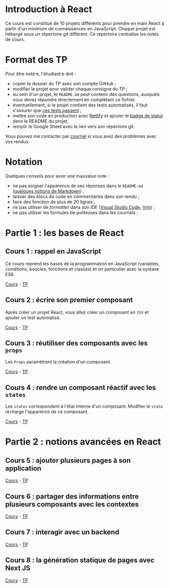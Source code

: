 # Introduction à React

Ce cours est constitué de 10 projets différents pour prendre en main React à partir d'un minimum de connaissances en JavaScript.
Chaque projet est hébergé sous un répertoire git différent. Ce répertoire centralise les notes de cours.

# Format des TP
Pour être noté·e, l'étudiant·e doit :

- copier le dossier du TP avec son compte GitHub ;
- modifier le projet pour valider chaque consigne du TP ;
- au sein d'un projet, le `README.md` peut contenir des questions, auxquels vous devez répondre directement en complétant ce fichier.
- éventuellement, si le projet contient des tests automatisés, il faut s'assurer que [ces tests passent](https://create-react-app.dev/docs/running-tests/) ;
- mettre son code en production avec [Netlify](https://www.netlify.com/blog/2016/07/22/deploy-react-apps-in-less-than-30-seconds/) et ajouter le [badge de statut](https://docs.netlify.com/monitor-sites/status-badges) dans le README du projet,
- remplir le Google Sheet avec le lien vers son répertoire git.

Vous pouvez me contacter par [courriel](mailto:pierrelouisguhur+reactlp@gmail.com) si vous avez des problèmes avec vos rendus.

# Notation 

Quelques conseils pour avoir une mauvaise note :
- ne pas soigner l'apparence de ses réponses dans le `README.md` ([quelques notions de Markdown](https://guides.github.com/pdfs/markdown-cheatsheet-online.pdf)) ;
- laisser des blocs de code en commentaires dans son rendu ;
- faire des fonction de plus de 20 lignes ;
- ne pas utiliser de *formatter* dans son IDE ([Visual Studio Code](https://marketplace.visualstudio.com/items?itemName=esbenp.prettier-vscode), [Vim](https://github.com/neoclide/coc-tsserver)) ;
- ne pas utiliser les formules de politesses dans les courriels ;


# Partie 1 : les bases de React

## Cours 1 : rappel en JavaScript

Ce cours reprend les bases de la programmation en JavaScript (variables, conditions, boucles, fonctions et classes) et en particulier avec la syntaxe ES6.

[Cours](./cours/javascript.md) - [TP](./tp/javascript.md)

## Cours 2 : écrire son premier composant

Après créer un projet React, vous allez créer un composant en `JSX` et ajouter un test automatisé.

[Cours](./cours/component.md) - [TP](./tp/component.md)

## Cours 3 : réutiliser des composants avec les `props`

Les `Props` paramètrent la création d'un composant.

[Cours](./cours/props.md) - [TP](./tp/list_user.md)

## Cours 4 : rendre un composant réactif avec les `states`

Les `states` correspondent à l'état interne d'un composant. Modifier le `state` recharge l'apparence de ce composant. 

[Cours](./cours/states.md) - [TP](./tp/form.md)


# Partie 2 : notions avancées en React

## Cours 5 : ajouter plusieurs pages à son application

[Cours](./cours/router.md) - [TP](./tp/router.md)

## Cours 6 : partager des informations entre plusieurs composants avec les contextes

[Cours](./cours/context.md) - [TP](./tp/context.md)

## Cours 7 : interagir avec un backend

[Cours](./cours/fetch.md) - [TP](./tp/fetch.md)

## Cours 8 : la génération statique de pages avec Next JS
[Cours](./cours/nextjs.md) - [TP](./tp/nextjs.md)


<!-- ## Cours 14 : gérer les permissions dans Firebase
 [Cours sur les permissions dans Firestore](./cours/firestore-permissions.md) - [TP jeu multi-joueur](./tp/multi-player.md)
 
 ## Cours 15 : maîtriser les compteurs avec Firebase
 [Cours sur les compteurs dans Firestore](./cours/firestore-counters.md) - [TP jeu multi-joueur avec des points](./tp/multi-player2.md)
 -->
